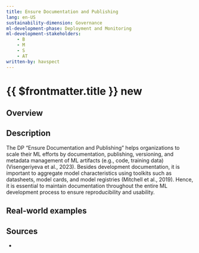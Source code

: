 ```yaml
---
title: Ensure Documentation and Publishing
lang: en-US
sustainability-dimension: Governance
ml-development-phase: Deployment and Monitoring
ml-development-stakeholders: 
    - B
    - M
    - S
    - AT
written-by: havspect
---
```


<script setup>
import DPOverview from '../../components/DPOverview.vue'
</script>


# {{ $frontmatter.title }} <Badge type="tip">new</Badge>

## Overview
<DPOverview />

## Description
The DP “Ensure Documentation and Publishing” helps organizations to scale their ML efforts by documentation, publishing, versioning, and metadata management of ML artifacts (e.g., code, training data) (Visengeriyeva et al., 2023). Besides development documentation, it is important to aggregate model characteristics using toolkits such as datasheets, model cards, and model registries (Mitchell et al., 2019). Hence, it is essential to maintain documentation throughout the entire ML development process to ensure reproducibility and usability.

## Real-world examples 


## Sources 

- 